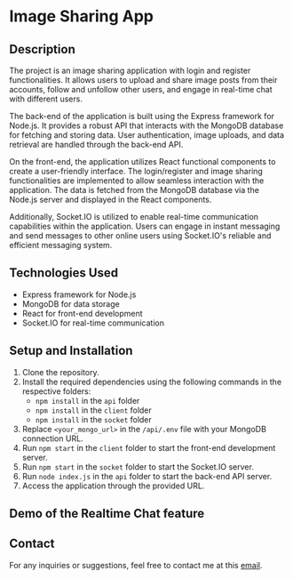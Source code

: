 # Image Sharing App

## Description

The project is an image sharing application with login and register functionalities. It allows users to upload and share image posts from their accounts, follow and unfollow other users, and engage in real-time chat with different users.

The back-end of the application is built using the Express framework for Node.js. It provides a robust API that interacts with the MongoDB database for fetching and storing data. User authentication, image uploads, and data retrieval are handled through the back-end API. 

On the front-end, the application utilizes React functional components to create a user-friendly interface. The login/register and image sharing functionalities are implemented to allow seamless interaction with the application. The data is fetched from the MongoDB database via the Node.js server and displayed in the React components.

Additionally, Socket.IO is utilized to enable real-time communication capabilities within the application. Users can engage in instant messaging and send messages to other online users using Socket.IO's reliable and efficient messaging system.

## Technologies Used

- Express framework for Node.js
- MongoDB for data storage
- React for front-end development
- Socket.IO for real-time communication

## Setup and Installation

1. Clone the repository.
2. Install the required dependencies using the following commands in the respective folders:
   - `npm install` in the `api` folder
   - `npm install` in the `client` folder
   - `npm install` in the `socket` folder
3. Replace `<your_mongo_url>` in the `/api/.env` file with your MongoDB connection URL.
4. Run `npm start` in the `client` folder to start the front-end development server.
5. Run `npm start` in the `socket` folder to start the Socket.IO server.
6. Run `node index.js` in the `api` folder to start the back-end API server.
7. Access the application through the provided URL.

## Demo of the Realtime Chat feature



## Contact

For any inquiries or suggestions, feel free to contact me at this [email](farrukhrasool112@gmail.com).
